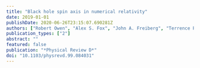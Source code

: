```yaml
---
title: "Black hole spin axis in numerical relativity"
date: 2019-01-01
publishDate: 2020-06-26T23:15:07.690281Z
authors: ["Robert Owen", "Alex S. Fox", "John A. Freiberg", "Terrence Pierre Jacques"]
publication_types: ["2"]
abstract: ""
featured: false
publication: "*Physical Review D*"
doi: "10.1103/physrevd.99.084031"
---
```


